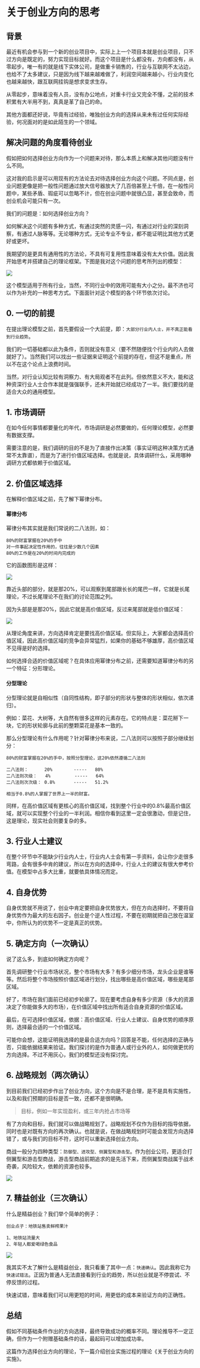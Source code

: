 # 关于创业方向的思考

## 背景

最近有机会参与到一个新的创业项目中，实际上上一个项目本就是创业项目，只不过方向是既定的，努力实现目标就好。而这个项目是什么都没有，方向都没有，从零起步。唯一有的就是线下实体公司，是做重卡销售的，行业与互联网不太沾边，也给不了太多建议，只是因为线下越来越难做了，利润空间越来越小，行业内变化也越来越快，跟互联网挂钩是想求变求生存。

从零起步，意味着没有人员，没有办公地点，对重卡行业又完全不懂，之前的技术积累有大半用不到，真真是革了自己的命。

其他方面都还好说，毕竟有过经验，唯独创业方向的选择从来未有过任何实际经验，何况面对的是如此陌生的一个领域。

## 解决问题的角度看待创业

假如把如何选择创业方向作为一个问题来对待，那么本质上和解决其他问题没有什么不同。

这对我的启示是可以用现有的方法论去对待选择创业方向这个问题。不同点是，创业问题更像是把一般性问题通过放大信号器放大了几百倍甚至上千倍，在一般性问题中，某些矛盾、瑕疵可以忽略不计，但在创业问题中就很凸显，甚至会致命，而创业机会可能只有一次。

我们的问题是：如何选择创业方向？

如何解决这个问题有多种方式，有通过突然的灵感一闪，有通过对行业的深刻洞察，有通过人脉等等。无论哪种方式，无论专业不专业，都不能证明比其他方式更好或更坏。

我期望的是更具有通用性的方法论，不具有可复用性意味着没有太大价值。因此我开始思考并搭建自己的理论框架。下图是我对这个问题的思考所列出的模型：

![](media/15548013353774/15554056006641.jpg)

这个模型适用于所有行业，当然，不同行业中的效用可能有大小之分。最不济也可以作为补充的一种思考方式。下面面针对这个模型的各个环节依次讨论。

## 0. 一切的前提

在提出理论模型之前，首先要假设一个大前提，即：`大部分行业内人士，并不真正能看到行业趋势`。

我们的一切基础都以此为条件，否则就没有意义（要不然随便找个行业内的人去做就好了）。当然我们可以找出一些证据来证明这个前提的存在，但这不是重点，所以不在这个论点上浪费时间。

当然，对行业认知比较有洞察力、有大局观者不在此列。但依然意义不大，能和这种资深行业人士合作本就是强强联手，还未开始就已经成功了一半。我们要找的是适合大众的通用模型。


## 1. 市场调研

在如今任何事情都要量化的年代，市场调研是必然要做的，任何理论模型，必然要有数据支撑。

需要注意的是，我们调研的目的不是为了直接作出决策（事实证明这种决策方式通常不太靠谱），而是为了进行价值区域选择。也就是说，具体调研什么，采用哪种调研方式都依赖于价值区域。

## 2. 价值区域选择

在解释价值区域之前，先了解下幂律分布。

#### 幂律分布

幂律分布其实就是我们常说的二八法则，如：

```
80%的财富掌握在20%的手中
对一件事起决定性作用的，往往是少数几个因素
80%的工作是在20%的时间内完成的
```

它的函数图形是这样：

![](media/15548013353774/15553992016250.jpg)

靠近头部的部分，就是那20%，可以观察到尾部跟长长的尾巴一样，它就是长尾理论，不过长尾理论不在我们的讨论范围之列。

因为头部是是那20%，因此它就是高价值区域，反过来尾部就是低价值区域：

![](media/15548013353774/15553998066506.jpg)

从理论角度来讲，方向选择肯定是要找高价值区域。但实际上，大家都会选择高价值区域，因此高价值区域的竞争会异常猛烈，如果你的基础不够雄厚，高价值区域不见得是好的选择。

如何选择合适的价值区域呢？在具体应用幂律分布之前，还需要知道幂律分布的另一个特征：分形理论。

#### 分型理论

分型理论就是自相似性（自同性结构，即子部分的形状与整体的形状相似，依次递归）。

例如：菜花、大树等，大自然有很多这样的元素存在。它的特点是：菜花掰下一块，它的形状轮廓与此前的整颗菜花是基本一致的。

那么分型理论有什么作用呢？针对幂律分布来说，二八法则可以按照子部分继续划分：

```
80%的财富掌握在20%的手中，按照分型理论，这20%依然遵循二八法则

二八法则：      20%        -----   80%
二八法则次级：   4%         -----   64%
二八法则次次级： 0.8%       -----   51.2%

相当于0.8%的人掌握了世界上一半的财富。
```

同样，在高价值区域有更核心的高价值区域，找到整个行业中的0.8%最高价值区域，就可以实现整个行业的一半利润。相信你看到这里一定会很激动，但是记住，这是理论，现实社会则要复杂的多。

## 3. 行业人士建议

在整个环节中不能缺少行业内人士，行业内人士会有第一手资料，会让你少走很多弯路，会有很多中肯的建议，所以在方向的选择中，行业人士的建议有很大参考价值。在模型中占多大比重，就要依具体情况而定。

## 4. 自身优势

自身优势就不用说了，创业中肯定要把自身优势放大，但在方向选择时，不要将自身优势作为最大的左右因子。创业是个逆人性过程，不要在初期就把自己放在温室中，你所认为的优势不一定是真正的优势。

## 5. 确定方向（一次确认）

说了这么多，到底如何确定方向呢？

首先调研整个行业市场状况，整个市场有大多？有多少细分市场，龙头企业是谁等等。然后将整个市场按照价值区域进行划分，找出哪些是高价值区域，哪些是尾部区域。

好了，市场在我们面前已经初步轮廓了。现在要考虑自身有多少资源（多大的资源决定了你能做多大的市场），在价值区域中找出所有适合自身资源的价值区域。

最后，在可选择价值区域，依据：高价值区域、行业人士建议、自身优势的顺序原则，选择最合适的一个价值区域。

可能你会想，这能证明我选择的是最合适方向吗？回答是不能，任何选择的正确与否，只能依据结果来验证。我们探讨的是作为普通人或行业外的人，如何做更优的方向选择。不过不用灰心，我们的模型还没有探讨完。

## 6. 战略规划（两次确认）

到目前我们已经初步作出了创业方向，这个方向是不是合理，是不是具有实施性，以及和我们预期的目标是否一致，还都不是很明确。

> 目标，例如一年实现盈利，或三年内抢占市场等

有了方向和目标，我们就可以做战略规划了。战略规划不仅作为目标的指导依据，同时也是对既有方向的再次确认。也就是说，在做战略规划时可能会发现方向选择错了，或与我们的目标不符，这时可以重新选择创业方向。

商战一般分为四种类型：`防御型、进攻型、侧翼型和游击型`。作为创业公司，更适合打侧翼型和游击型商战，游击型商战前期追求的是先活下来，而侧翼型商战属于战术奇袭，风险较大，依赖的资源也较多。

![](media/15548013353774/15554038163867.jpg)


## 7. 精益创业（三次确认）

什么是精益创业？我们举个简单的例子：

```
创业点子：地铁站售卖鲜榨果汁                                          

1、地铁站流量大
2、年轻人都爱喝绿色食品
```

![](media/15548013353774/15554042284642.jpg)

我其实不太了解什么是精益创业，我只看重了其中一点：`快速确认`。因此我称它为`快速试错法`。正因为普通人无法直接看到行业的趋势，所以创业就是不停尝试、不停反馈的过程。

快速试错，意味着我们可以用更短的时间，用更低的成本来验证方向的正确性。

## 总结

假如不同基础条件作出的方向选择，最终导致成功的概率不同。理论推导不一定正确，但作为一个附赠基础条件的话，最起码可以增加成功率。

这篇作为选择创业方向的理论，下一篇介绍创业实施过程的理论《关于创业方向的实施》。



